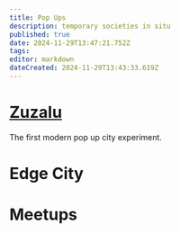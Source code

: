 ```yaml
---
title: Pop Ups
description: temporary societies in situ
published: true
date: 2024-11-29T13:47:21.752Z
tags: 
editor: markdown
dateCreated: 2024-11-29T13:43:33.619Z
---
```


# [Zuzalu](/Network-Societies/Pop-Ups/Zuzalu)
The first modern pop up city experiment.
# Edge City
# Meetups